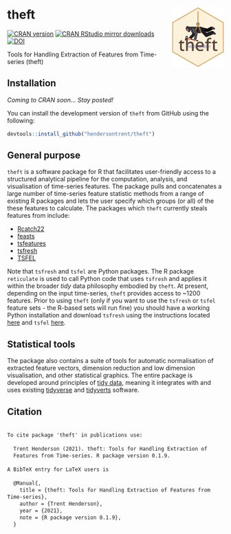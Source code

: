 
# theft <img src="man/figures/logo.png" align="right" width="120" />

[![CRAN
version](http://www.r-pkg.org/badges/version/catch22)](http://www.r-pkg.org/pkg/theft)
[![CRAN RStudio mirror
downloads](http://cranlogs.r-pkg.org/badges/catch22)](http://www.r-pkg.org/pkg/theft)
[![DOI](https://zenodo.org/badge/351259952.svg)](https://zenodo.org/badge/latestdoi/351259952)

Tools for Handling Extraction of Features from Time-series (theft)

## Installation

*Coming to CRAN soon… Stay posted\!*

You can install the development version of `theft` from GitHub using the
following:

``` r
devtools::install_github("hendersontrent/theft")
```

## General purpose

`theft` is a software package for R that facilitates user-friendly
access to a structured analytical pipeline for the computation,
analysis, and visualisation of time-series features. The package pulls
and concatenates a large number of time-series feature statistic methods
from a range of existing R packages and lets the user specify which
groups (or all) of the these features to calculate. The packages which
`theft` currently steals features from include:

  - [Rcatch22](https://github.com/hendersontrent/Rcatch22)
  - [feasts](https://feasts.tidyverts.org)
  - [tsfeatures](https://github.com/robjhyndman/tsfeatures)
  - [tsfresh](https://tsfresh.com)
  - [TSFEL](https://tsfel.readthedocs.io/en/latest/)

Note that `tsfresh` and `tsfel` are Python packages. The R package
`reticulate` is used to call Python code that uses `tsfresh` and applies
it within the broader *tidy* data philosophy embodied by `theft`. At
present, depending on the input time-series, `theft` provides access to
\~1200 features. Prior to using `theft` (only if you want to use the
`tsfresh` or `tsfel` feature sets - the R-based sets will run fine) you
should have a working Python installation and download `tsfresh` using
the instructions located [here](https://tsfresh.com) and `tsfel`
[here](https://github.com/fraunhoferportugal/tsfel).

## Statistical tools

The package also contains a suite of tools for automatic normalisation
of extracted feature vectors, dimension reduction and low dimension
visualisation, and other statistical graphics. The entire package is
developed around principles of [tidy
data](https://cran.r-project.org/web/packages/tidyr/vignettes/tidy-data.html),
meaning it integrates with and uses existing
[tidyverse](https://www.tidyverse.org) and
[tidyverts](https://tidyverts.org) software.

## Citation

``` 

To cite package 'theft' in publications use:

  Trent Henderson (2021). theft: Tools for Handling Extraction of
  Features from Time-series. R package version 0.1.9.

A BibTeX entry for LaTeX users is

  @Manual{,
    title = {theft: Tools for Handling Extraction of Features from Time-series},
    author = {Trent Henderson},
    year = {2021},
    note = {R package version 0.1.9},
  }
```
